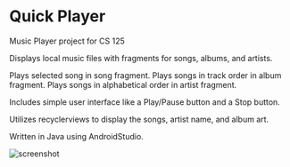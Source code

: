 # Quick Player
Music Player project for CS 125

Displays local music files with fragments for songs, albums, and artists.

Plays selected song in song fragment.
Plays songs in track order in album fragment.
Plays songs in alphabetical order in artist fragment.

Includes simple user interface like a Play/Pause button and a Stop button.

Utilizes recyclerviews to display the songs, artist name, and album art.

Written in Java using AndroidStudio.

![screenshot](https://i.ibb.co/m08zJs1/Screenshot-1588707312.png)
